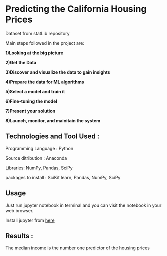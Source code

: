 # Predicting the California Housing Prices

Dataset from statLib repository


Main steps followed in the project are: 

<b>1)Looking at the big picture

2)Get the Data

3)Discover and visualize the data to gain insights

4)Prepare the data for ML algorithms

5)Select a model and train it

6)Fine-tuning the model

7)Present your solution

8)Launch, monitor, and mainitain the system
</b>


## Technologies and Tool Used :

Programming Language : Python

Source ditribution : Anaconda

Libraries: NumPy, Pandas, SciPy

packages to install : SciKit learn, Pandas, NumPy, SciPy

## Usage
Just run jupyter notebook in terminal and you can visit the notebook in your web browser.

Install jupyter from <a href='http://jupyter.readthedocs.io/en/latest/install.html'>here</a>

## Results :

The median income is the number one predictor of the housing prices
